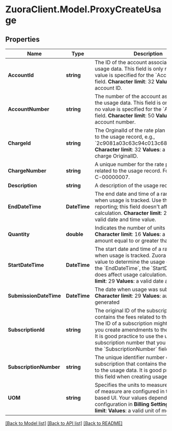 # ZuoraClient.Model.ProxyCreateUsage

## Properties

Name | Type | Description | Notes
------------ | ------------- | ------------- | -------------
**AccountId** | **string** |  The ID of the account associated with the usage data. This field is only required if no value is specified for the &#x60;AccountNumber&#x60; field. **Character limit**: 32 **Values**: a valid account ID.  | [optional] 
**AccountNumber** | **string** |  The number of the account associated with the usage data. This field is only required if no value is specified for the &#x60;AccountId&#x60; field. **Character limit**: 50 **Values**: a valid account number.  | [optional] 
**ChargeId** | **string** |  The OrginalId of the rate plan charge related to the usage record, e.g., &#x60;2c9081a03c63c94c013c6873357a0117&#x60; **Character limit**: 32 **Values**: a valid rate plan charge OriginalID.  | [optional] 
**ChargeNumber** | **string** | A unique number for the rate plan charge related to the usage record. For example, C-00000007.  | [optional] 
**Description** | **string** | A description of the usage record.  | [optional] 
**EndDateTime** | **DateTime** |  The end date and time of a range of time when usage is tracked. Use this field for reporting; this field doesn&#39;t affect usage calculation. **Character limit**: 29 **Values**: a valid date and time value.  | [optional] 
**Quantity** | **double** |  Indicates the number of units used. **Character limit**: 16 **Values**: a valid decimal amount equal to or greater than 0  | 
**StartDateTime** | **DateTime** |  The start date and time of a range of time when usage is tracked. Zuora uses this field value to determine the usage date. Unlike the &#x60;EndDateTime&#x60;, the &#x60;StartDateTime&#x60; field does affect usage calculation. **Character limit**: 29 **Values**: a valid date and time value  | 
**SubmissionDateTime** | **DateTime** |  The date when usage was submitted. **Character limit**: 29 **Values**: automatically generated  | [optional] 
**SubscriptionId** | **string** | The original ID of the subscription that contains the fees related to the usage data.   The ID of a subscription might change when you create amendments to the subscription. It is good practice to use the unique subscription number that you can specify in the &#x60;SubscriptionNumber&#x60; field.  | [optional] 
**SubscriptionNumber** | **string** | The unique identifier number of the subscription that contains the fees related to the usage data.  It is good practice to use this field when creating usage records.  | [optional] 
**UOM** | **string** |  Specifies the units to measure usage. Units of measure are configured in the web-based UI. Your values depend on your configuration in **Billing Settings**. **Character limit**: **Values**: a valid unit of measure  | 

[[Back to Model list]](../README.md#documentation-for-models) [[Back to API list]](../README.md#documentation-for-api-endpoints) [[Back to README]](../README.md)

